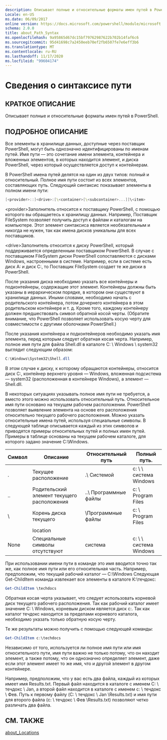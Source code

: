 ```yaml
---
description: Описывает полные и относительные форматы имен путей в PowerShell.
Locale: en-US
ms.date: 06/09/2017
online version: https://docs.microsoft.com/powershell/module/microsoft.powershell.core/about/about_path_syntax?view=powershell-7.2&WT.mc_id=ps-gethelp
schema: 2.0.0
title: about_Path_Syntax
ms.openlocfilehash: 9a95865d67dc15bf79762987622b702b14faf6c6
ms.sourcegitcommit: 95d41698c7a2450eeb70ef2fb6507fe7e6eff3b6
ms.translationtype: MT
ms.contentlocale: ru-RU
ms.lasthandoff: 11/17/2020
ms.locfileid: "99604174"
---
```

# <a name="about-path-syntax"></a>Сведения о синтаксисе пути

## <a name="short-description"></a>КРАТКОЕ ОПИСАНИЕ
Описывает полные и относительные форматы имен путей в PowerShell.

## <a name="long-description"></a>ПОДРОБНОЕ ОПИСАНИЕ

Все элементы в хранилище данных, доступные через поставщик PowerShell, могут быть однозначно идентифицированы по именам путей. Имя пути — это сочетание имени элемента, контейнера и вложенных элементов, в которых находится элемент, и диска PowerShell, через который осуществляется доступ к контейнерам.

В PowerShell имена путей делятся на один из двух типов: полный и относительный. Полное имя пути состоит из всех элементов, составляющих путь. Следующий синтаксис показывает элементы в полном имени пути:

```powershell
[<provider>::]<drive>:[\<container>[\<subcontainer>...]]\<item>
```

\<provider\>Заполнитель относится к поставщику PowerShell, с помощью которого вы обращаетесь к хранилищу данных. Например, Поставщик FileSystem позволяет получить доступ к файлам и каталогам на компьютере. Этот элемент синтаксиса является необязательным и никогда не нужен, так как имена дисков уникальны для всех поставщиков.

\<drive\>Заполнитель относится к диску PowerShell, который поддерживается определенным поставщиком PowerShell. В случае с поставщиком FileSystem диски PowerShell сопоставляются с дисками Windows, настроенными в системе. Например, если в системе есть диск A: и диск C:, то Поставщик FileSystem создает те же диски в PowerShell.

После указания диска необходимо указать все контейнеры и подконтейнеры, содержащие этот элемент. Контейнеры должны быть указаны в иерархическом порядке, в котором они существуют в хранилище данных. Иными словами, необходимо начать с родительского контейнера, потом дочернего контейнера в этом родительском контейнере и т. д. Кроме того, каждому контейнеру должен предшествовать символ обратной косой черты. (Обратите внимание, что PowerShell позволяет использовать косую черту для совместимости с другими оболочками PowerShell.)

После указания контейнера и подконтейнеров необходимо указать имя элемента, перед которым следует обратная косая черта. Например, полное имя пути для файла Shell.dll в каталоге C: \\ Windows \\ system32 выглядит следующим образом:

```powershell
C:\Windows\System32\Shell.dll
```

В этом случае к диску, к которому обращаются контейнеры, относится диск C:, контейнер верхнего уровня — Windows, вложенная подсистема — system32 (расположенная в контейнере Windows), а элемент — Shell.dll.

В некоторых ситуациях указывать полное имя пути не требуется, а вместо этого можно использовать относительный путь. Относительное имя пути основано на текущем рабочем расположении. PowerShell позволяет выявление элемента на основе его расположения относительно текущего рабочего расположения. Можно указать относительные имена путей, используя специальные символы. В следующей таблице описывается каждый из этих символов и приводятся примеры относительных путей и полных имен путей. Примеры в таблице основаны на текущем рабочем каталоге, для которого задано значение C:\Windows.

|Символ|Описание               |Относительный путь    |Полный путь.          |
|------|--------------------------|-----------------|-------------------|
|.     |Текущее расположение          |.\\ Системой        |c: \\ \\ система Windows|
|..    |Родительский элемент текущего расположения|..\\ Программные файлы|c: \\ Program Files  |
|\     |Корень диска текущего     |\\Программные файлы  |c: \\ Program Files  |
|      |location                  |                 |                   |
|None|Специальные символы отсутствуют     |система           |c: \\ \\ система Windows|

При использовании имени пути в команде это имя вводится точно так же, как полное имя пути или его относительная часть. Например, предположим, что текущий рабочий каталог — C:\Windows Следующая Get-ChildItem команда извлекает все элементы в каталоге К:\течдокс:

```powershell
Get-ChildItem \techdocs
```

Обратная косая черта указывает, что следует использовать корневой диск текущего рабочего расположения. Так как рабочий каталог имеет значение C: \\ Windows, корневым диском является диск c:. Так как каталог течдокс находится за пределами корневого каталога, необходимо указать только обратную косую черту.

Те же результаты можно получить с помощью следующей команды:

```powershell
Get-ChildItem c:\techdocs
```

Независимо от того, используется ли полное имя пути или имя относительного пути, имя пути важно не только потому, что он находит элемент, а также потому, что он однозначно определяет элемент, даже если этот элемент имеет то же имя, что и другой элемент в другом контейнере.

Например, предположим, что у вас есть два файла, каждый из которых имеет имя Results.txt.
Первый файл находится в каталоге с именем C: \\ течдокс \\ Jan, а второй файл находится в каталоге с именем c: \\ течдокс \\ Фев. Путь к первому файлу (C: \\ течдокс \\ Jan \\Results.txt) и имя пути для второго файла (c: \\ течдокс \\ Фев \\Results.txt) позволяют четко различать два файла.

## <a name="see-also"></a>СМ. ТАКЖЕ

[about_Locations](about_Locations.md)

